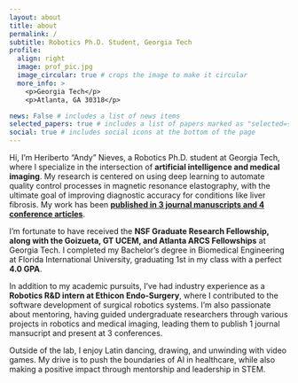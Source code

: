```yaml
---
layout: about
title: about
permalink: /
subtitle: Robotics Ph.D. Student, Georgia Tech
profile:
  align: right
  image: prof_pic.jpg
  image_circular: true # crops the image to make it circular
  more_info: >
    <p>Georgia Tech</p>
    <p>Atlanta, GA 30318</p>

news: False # includes a list of news items
selected_papers: true # includes a list of papers marked as "selected={true}"
social: true # includes social icons at the bottom of the page
---
```


Hi, I’m Heriberto “Andy” Nieves, a Robotics Ph.D. student at Georgia Tech, where I specialize in the intersection of **artificial intelligence and medical imaging**. My research is centered on using deep learning to automate quality control processes in magnetic resonance elastography, with the ultimate goal of improving diagnostic accuracy for conditions like liver fibrosis. My work has been [**published in 3 journal manuscripts and 4 conference articles**](/al-folio/publications/).

I’m fortunate to have received the **NSF Graduate Research Fellowship, along with the Goizueta, GT UCEM, and Atlanta ARCS Fellowships** at Georgia Tech. I completed my Bachelor’s degree in Biomedical Engineering at Florida International University, graduating 1st in my class with a perfect **4.0 GPA**.

In addition to my academic pursuits, I’ve had industry experience as a **Robotics R&D intern at Ethicon Endo-Surgery**, where I contributed to the software development of surgical robotics systems. I’m also passionate about mentoring, having guided undergraduate researchers through various projects in robotics and medical imaging, leading them to publish 1 journal mansucript and present at 3 conferences.

Outside of the lab, I enjoy Latin dancing, drawing, and unwinding with video games. My drive is to push the boundaries of AI in healthcare, while also making a positive impact through mentorship and leadership in STEM.
